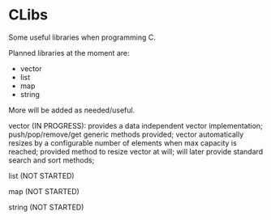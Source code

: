 CLibs
=====

Some useful libraries when programming C.

Planned libraries at the moment are:
 - vector
 - list
 - map
 - string

More will be added as needed/useful.

vector (IN PROGRESS):
  provides a data independent vector implementation; push/pop/remove/get generic methods
  provided; vector automatically resizes by a configurable number of elements when max
  capacity is reached; provided method to resize vector at will; will later provide
  standard search and sort methods;
  
list (NOT STARTED)

map (NOT STARTED)

string (NOT STARTED)